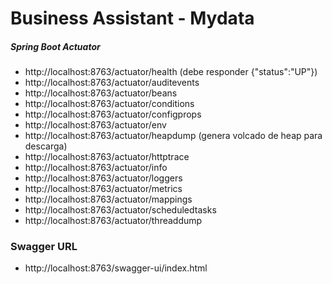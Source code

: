 
# Business Assistant - Mydata

##### Spring Boot Actuator

- http<nolink>://localhost:8763/actuator/health (debe responder {"status":"UP"})
- http<nolink>://localhost:8763/actuator/auditevents
- http<nolink>://localhost:8763/actuator/beans
- http<nolink>://localhost:8763/actuator/conditions
- http<nolink>://localhost:8763/actuator/configprops
- http<nolink>://localhost:8763/actuator/env
- http<nolink>://localhost:8763/actuator/heapdump (genera volcado de heap para descarga)
- http<nolink>://localhost:8763/actuator/httptrace
- http<nolink>://localhost:8763/actuator/info
- http<nolink>://localhost:8763/actuator/loggers
- http<nolink>://localhost:8763/actuator/metrics
- http<nolink>://localhost:8763/actuator/mappings
- http<nolink>://localhost:8763/actuator/scheduledtasks
- http<nolink>://localhost:8763/actuator/threaddump

### Swagger URL

- http://localhost:8763/swagger-ui/index.html